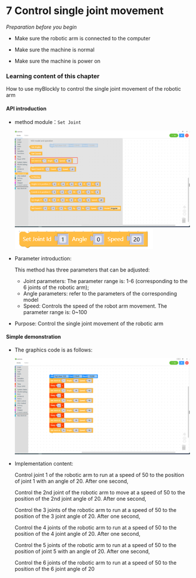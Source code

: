 # 7 Control single joint movement

<i>Preparation before you begin</i>

- Make sure the robotic arm is connected to the computer

- Make sure the machine is normal

- Make sure the machine is power on

### Learning content of this chapter

How to use myBlockly to control the single joint movement of the robotic arm

#### API introduction

* method module：`Set Joint`

  <img src="./img/case/singlejoint_item.png" style="zoom: 50%;" />

  <img src="./img/blocks/mid/3.png" />



* Parameter introduction:

  This method has three parameters that can be adjusted:

  * Joint parameters: The parameter range is: 1-6 (corresponding to the 6 joints of the robotic arm);

  - Angle parameters: refer to the parameters of the corresponding model
  - Speed: Controls the speed of the robot arm movement. The parameter range is: 0~100

* Purpose: Control the single joint movement of the robotic arm

#### Simple demonstration

* The graphics code is as follows:

  <img src="./img/case/singjoint.png" style="zoom: 50%;" />

* Implementation content:

  Control joint 1 of the robotic arm to run at a speed of 50 to the position of joint 1 with an angle of 20. After one second,

  Control the 2nd joint of the robotic arm to move at a speed of 50 to the position of the 2nd joint angle of 20. After one second,

  Control the 3 joints of the robotic arm to run at a speed of 50 to the position of the 3 joint angle of 20. After one second,

  Control the 4 joints of the robotic arm to run at a speed of 50 to the position of the 4 joint angle of 20. After one second,

  Control the 5 joints of the robotic arm to run at a speed of 50 to the position of joint 5 with an angle of 20. After one second,

  Control the 6 joints of the robotic arm to run at a speed of 50 to the position of the 6 joint angle of 20
